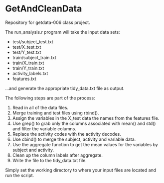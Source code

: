 GetAndCleanData
===============

Repository for getdata-006 class project.

The run_analysis.r program will take the input data sets:

- test/subject_test.txt
- test/X_test.txt
- test/Y_test.txt
- train/subject_train.txt
- train/X_train.txt
- train/Y_train.txt
- activity_labels.txt
- features.txt

...and generate the appropriate tidy_data.txt file as output.

The following steps are part of the process:
1. Read in all of the data files.
2. Merge training and test files using rbind().
3. Assign the variables in the X_test data the names from the features file.
3. Use grep() to grab only the columns associated with mean() and std() and filter the variable columns.
4. Replace the activity codes with the activity decodes.
5. Use cbind() to merge the subject, activity and variable data.
6. Use the aggregate function to get the mean values for the variables by subject and activity.
7. Clean up the column labels after aggregate.
8. Write the file to the tidy_data.txt file.

Simply set the working directory to where your input files are located and run the script.
